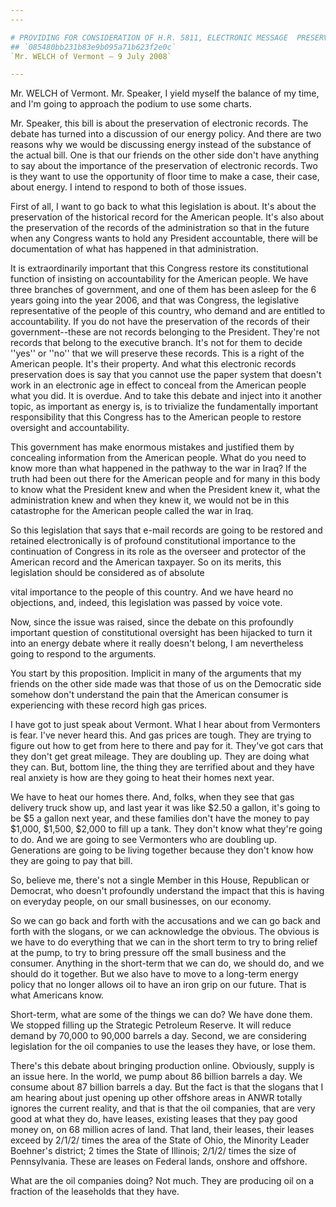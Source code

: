 ```yaml
---
---

# PROVIDING FOR CONSIDERATION OF H.R. 5811, ELECTRONIC MESSAGE  PRESERVATION ACT
## `085480bb231b83e9b095a71b623f2e0c`
`Mr. WELCH of Vermont — 9 July 2008`

---
```



Mr. WELCH of Vermont. Mr. Speaker, I yield myself the balance of my 
time, and I'm going to approach the podium to use some charts.

Mr. Speaker, this bill is about the preservation of electronic 
records. The debate has turned into a discussion of our energy policy. 
And there are two reasons why we would be discussing energy instead of 
the substance of the actual bill. One is that our friends on the other 
side don't have anything to say about the importance of the 
preservation of electronic records. Two is they want to use the 
opportunity of floor time to make a case, their case, about energy. I 
intend to respond to both of those issues.

First of all, I want to go back to what this legislation is about. 
It's about the preservation of the historical record for the American 
people. It's also about the preservation of the records of the 
administration so that in the future when any Congress wants to hold 
any President accountable, there will be documentation of what has 
happened in that administration.

It is extraordinarily important that this Congress restore its 
constitutional function of insisting on accountability for the American 
people. We have three branches of government, and one of them has been 
asleep for the 6 years going into the year 2006, and that was Congress, 
the legislative representative of the people of this country, who 
demand and are entitled to accountability. If you do not have the 
preservation of the records of their government--these are not records 
belonging to the President. They're not records that belong to the 
executive branch. It's not for them to decide ''yes'' or ''no'' that we 
will preserve these records. This is a right of the American people. 
It's their property. And what this electronic records preservation does 
is say that you cannot use the paper system that doesn't work in an 
electronic age in effect to conceal from the American people what you 
did. It is overdue. And to take this debate and inject into it another 
topic, as important as energy is, is to trivialize the fundamentally 
important responsibility that this Congress has to the American people 
to restore oversight and accountability.

This government has make enormous mistakes and justified them by 
concealing information from the American people. What do you need to 
know more than what happened in the pathway to the war in Iraq? If the 
truth had been out there for the American people and for many in this 
body to know what the President knew and when the President knew it, 
what the administration knew and when they knew it, we would not be in 
this catastrophe for the American people called the war in Iraq.

So this legislation that says that e-mail records are going to be 
restored and retained electronically is of profound constitutional 
importance to the continuation of Congress in its role as the overseer 
and protector of the American record and the American taxpayer. So on 
its merits, this legislation should be considered as of absolute


vital importance to the people of this country. And we have heard no 
objections, and, indeed, this legislation was passed by voice vote.

Now, since the issue was raised, since the debate on this profoundly 
important question of constitutional oversight has been hijacked to 
turn it into an energy debate where it really doesn't belong, I am 
nevertheless going to respond to the arguments.



You start by this proposition. Implicit in many of the arguments that 
my friends on the other side made was that those of us on the 
Democratic side somehow don't understand the pain that the American 
consumer is experiencing with these record high gas prices.

I have got to just speak about Vermont. What I hear about from 
Vermonters is fear. I've never heard this. And gas prices are tough. 
They are trying to figure out how to get from here to there and pay for 
it. They've got cars that they don't get great mileage. They are 
doubling up. They are doing what they can. But, bottom line, the thing 
they are terrified about and they have real anxiety is how are they 
going to heat their homes next year.

We have to heat our homes there. And, folks, when they see that gas 
delivery truck show up, and last year it was like $2.50 a gallon, it's 
going to be $5 a gallon next year, and these families don't have the 
money to pay $1,000, $1,500, $2,000 to fill up a tank. They don't know 
what they're going to do. And we are going to see Vermonters who are 
doubling up. Generations are going to be living together because they 
don't know how they are going to pay that bill.

So, believe me, there's not a single Member in this House, Republican 
or Democrat, who doesn't profoundly understand the impact that this is 
having on everyday people, on our small businesses, on our economy.

So we can go back and forth with the accusations and we can go back 
and forth with the slogans, or we can acknowledge the obvious. The 
obvious is we have to do everything that we can in the short term to 
try to bring relief at the pump, to try to bring pressure off the small 
business and the consumer. Anything in the short-term that we can do, 
we should do, and we should do it together. But we also have to move to 
a long-term energy policy that no longer allows oil to have an iron 
grip on our future. That is what Americans know.

Short-term, what are some of the things we can do? We have done them. 
We stopped filling up the Strategic Petroleum Reserve. It will reduce 
demand by 70,000 to 90,000 barrels a day. Second, we are considering 
legislation for the oil companies to use the leases they have, or lose 
them.

There's this debate about bringing production online. Obviously, 
supply is an issue here. In the world, we pump about 86 billion barrels 
a day. We consume about 87 billion barrels a day. But the fact is that 
the slogans that I am hearing about just opening up other offshore 
areas in ANWR totally ignores the current reality, and that is that the 
oil companies, that are very good at what they do, have leases, 
existing leases that they pay good money on, on 68 million acres of 
land. That land, their leases, their leases exceed by 2/1/2/ times the 
area of the State of Ohio, the Minority Leader Boehner's district; 2 
times the State of Illinois; 2/1/2/ times the size of Pennsylvania. 
These are leases on Federal lands, onshore and offshore.

What are the oil companies doing? Not much. They are producing oil on 
a fraction of the leaseholds that they have.